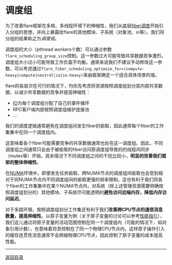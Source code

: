 # 调度组

为了改善flare框架在多核、多线程环境下的伸缩性，我们从底层[fiber调度](fiber-scheduling.md)开始引入分组的思想，并向上暴露给flare的其他模块、子系统（对象池、io等）。我们将分组的结果称之为*调度组*。

调度组的大小（pthread workers个数）可以通过参数`flare_scheduling_group_size`控制。这一参数过大可能导致共享数据竞争激烈，调度组大小过小可能导致工作负载不均衡。通常来说我们不建议手动修改这一参数，可以考虑通过`flare_fiber_scheduling_optimize_for=(compute-heavy|compute|neutral|io|io-heavy)`来由框架确定一个适合具体场景的值。

flare的各层次在可行的情况下，均优先考虑将资源按照调度组划分其内部共享数据，以减少共享数据的竞争并提高伸缩性：

- [IO](io.md)为每个调度组分配了自己的事件循环
- RPC客户端内部按照调度组维护连接池
- ...

我们的调度逻辑通常避免在调度组间发生fiber的偷取，因此通常每个fiber的工作集集中在同一个调度组内。

这意味着各个fiber可能需要竞争的共享数据通常也处在这一调度组。因此，不同调度组之间通常只会由于被偷取的fiber访问原调度组导致的的线程间同步（mutex等）开销，其余情况下不同调度组之间的干扰比较小，**明显的改善我们框架的整体伸缩性**。

在[NUMA](https://en.wikipedia.org/wiki/Non-uniform_memory_access)环境中，即便发生任务偷取，跨NUMA节点的调度组间偷取也会受到相对于同NUMA节点内不同调度组间的偷取更强的频率限制。这也有利于我们将各个fiber的工作集集中在某个NUMA节点内，对系统（除上述管理资源需要明确按照调度组划分的）其他模块、子系统尽可能透明的**避免访问远端内存，降低内存访问延迟**。

对于多路环境，按照调度组划分工作集还有利于我们**改善跨CPU节点的通信消息数量，提高伸缩性**。以原子变量为例（关于原子变量的讨论可以参考[性能指引](performance-guide.md)），我们这儿通过将原子变量的活动范围控制在同一个调度组内（可能的情况下，如对象引用计数），也意味着将至控制在了同一个物理CPU节点内，这样原子操作引入的缓存连贯性消息通常不会跨越物理CPU节点，因此控制了原子变量的成本提高性能。

---
[返回目录](README.md)
